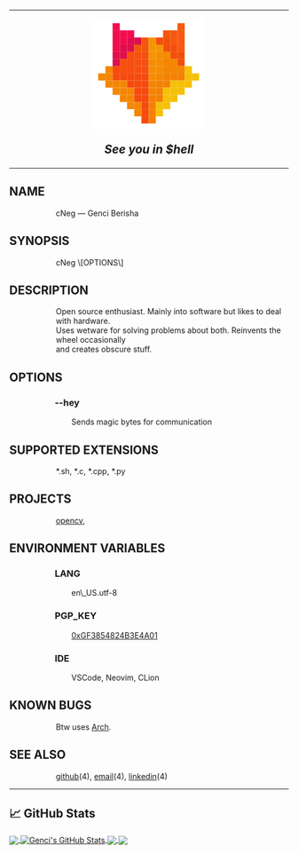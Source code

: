 ****
<p style="text-align:center;"><img src="./fox.svg" alt="Logo"></p>
<h2 style="text-align:center;margin: 1em"><b><i>See you in $hell</b></i></h2>

****

NAME
----
<p style="margin-left: 6em">cNeg — Genci Berisha</p>

SYNOPSIS
--------
<p style="margin-left: 6em">cNeg \[OPTIONS\]</p>

DESCRIPTION
-----------
<p style="margin-left: 6em">Open source enthusiast. Mainly into software but likes to deal with hardware.<br/> 
Uses wetware for solving problems about both. Reinvents the wheel occasionally<br/>
 and creates obscure stuff.</p>

OPTIONS
-------
<h3 style="margin-left: 5em"> --hey</h3>

<p style="margin-left: 8em">
Sends magic bytes for communication</p>

SUPPORTED EXTENSIONS
--------------------
<p style="margin-left: 6em">*.sh, *.c, *.cpp, *.py</p>

PROJECTS
--------
<p><a href="https://github.com/opencv/opencv" style="margin-left: 6em">opencv</a>,</p>

ENVIRONMENT VARIABLES
---------------------
<h3 style="margin-left: 5em"> LANG</h3>

<p style="margin-left: 8em">en\_US.utf-8</p>

<h3 style="margin-left: 5em"> PGP_KEY</h3>

<a href="https://github.com/genciberisha.gpg" style="margin-left: 8em">0xGF3854824B3E4A01</a>

<h3 style="margin-left: 5em"> IDE</h3>

<p style="margin-left: 8em">VSCode, Neovim, CLion</p>


KNOWN BUGS
----------
<p style="margin-left: 6em">Btw uses <a href="https://archlinux.org/" style="margin-left: 0em">Arch</a>.</p>

SEE ALSO
--------
<p>
<a href="https://github.com/genciberisha" style="margin-left: 6em">github</a>(4),
<a href="mailto:gencii.berisha3@gmail.com" style="margin-left: 0em">email</a>(4),
<a href="https://www.linkedin.com/in/genciberisha/" style="margin-left: 0em">linkedin</a>(4)</p>

****
## &#x1f4c8; GitHub Stats

<p style="margin:em">
<a href="https://github.com/genciberisha/genciberisha">
  <img align="center" src="https://github-readme-stats.vercel.app/api/top-langs/?username=genciberisha&hide=java,html,tex&theme=great-gatsby&langs_count=3" />
</a>
<a href="https://github.com/genciberisha/genciberisha">
  <img align="center" src="https://github-readme-stats.vercel.app/api?username=genciberisha&show_icons=true&line_height=27&count_private=true&theme=great-gatsby" alt="Genci's GitHub Stats" />
</a>


<a href="https://github.com/genciberisha/opencv">
  <img align="center" src="https://github-readme-stats.vercel.app/api/pin/?username=genciberisha&repo=opencv&theme=great-gatsby" />
  </a>
<a href="https://github.com/genciberisha/opencv">
  <img align="center" src="https://github-readme-stats.vercel.app/api/pin/?username=genciberisha&repo=opencv&theme=great-gatsby" />
</a>
</p>
